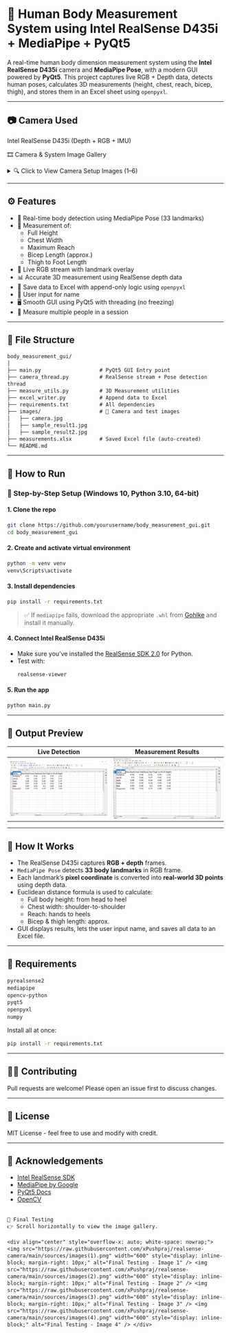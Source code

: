 # 🤖 Human Body Measurement System using Intel RealSense D435i + MediaPipe + PyQt5

A real-time human body dimension measurement system using the **Intel RealSense D435i** camera and **MediaPipe Pose**, with a modern GUI powered by **PyQt5**. This project captures live RGB + Depth data, detects human poses, calculates 3D measurements (height, chest, reach, bicep, thigh), and stores them in an Excel sheet using `openpyxl`.

---

## 📷 Camera Used

Intel RealSense D435i (Depth + RGB + IMU)

🎞️ Camera & System Image Gallery
<details> <summary>🔍 Click to View Camera Setup Images (1–6)</summary> <p align="center"> <img src="https://raw.githubusercontent.com/xPushpraj/realsense-camera/main/sources/camera(1).jpeg" width="600" alt="Camera Setup Image 1" /> <br><br> <img src="https://raw.githubusercontent.com/xPushpraj/realsense-camera/main/sources/camera(2).jpeg" width="600" alt="Camera Setup Image 2" /> <br><br> <img src="https://raw.githubusercontent.com/xPushpraj/realsense-camera/main/sources/camera(3).jpeg" width="600" alt="Camera Setup Image 3" /> <br><br> <img src="https://raw.githubusercontent.com/xPushpraj/realsense-camera/main/sources/camera(4).jpeg" width="600" alt="Camera Setup Image 4" /> <br><br> <img src="https://raw.githubusercontent.com/xPushpraj/realsense-camera/main/sources/camera(5).jpeg" width="600" alt="Camera Setup Image 5" /> <br><br> <img src="https://raw.githubusercontent.com/xPushpraj/realsense-camera/main/sources/camera(6).jpeg" width="600" alt="Camera Setup Image 6" /> </p> </details>

---

## ⚙️ Features

- 🎯 Real-time body detection using MediaPipe Pose (33 landmarks)
- 📐 Measurement of:
  - Full Height
  - Chest Width
  - Maximum Reach
  - Bicep Length (approx.)
  - Thigh to Foot Length
- 🎥 Live RGB stream with landmark overlay
- 📊 Accurate 3D measurement using RealSense depth data
- 💾 Save data to Excel with append-only logic using `openpyxl`
- 👤 User input for name
- 🖥️ Smooth GUI using PyQt5 with threading (no freezing)
- 🔁 Measure multiple people in a session

---

## 📁 File Structure

```
body_measurement_gui/
│
├── main.py                   # PyQt5 GUI Entry point
├── camera_thread.py          # RealSense stream + Pose detection thread
├── measure_utils.py          # 3D Measurement utilities
├── excel_writer.py           # Append data to Excel
├── requirements.txt          # All dependencies
├── images/                   # 📸 Camera and test images
│   ├── camera.jpg
│   ├── sample_result1.jpg
│   ├── sample_result2.jpg
├── measurements.xlsx         # Saved Excel file (auto-created)
└── README.md
```

---

## 🚀 How to Run

### 🐍 Step-by-Step Setup (Windows 10, Python 3.10, 64-bit)

#### 1. Clone the repo

```bash
git clone https://github.com/yourusername/body_measurement_gui.git
cd body_measurement_gui
```

#### 2. Create and activate virtual environment

```bash
python -m venv venv
venv\Scripts\activate
```

#### 3. Install dependencies

```bash
pip install -r requirements.txt
```

> ✅ If `mediapipe` fails, download the appropriate `.whl` from [Gohlke](https://www.lfd.uci.edu/~gohlke/pythonlibs/#mediapipe) and install it manually.

#### 4. Connect Intel RealSense D435i

- Make sure you’ve installed the [RealSense SDK 2.0](https://www.intelrealsense.com/sdk-2/) for Python.
- Test with:  
  ```bash
  realsense-viewer
  ```

#### 5. Run the app

```bash
python main.py
```

---

## 🧪 Output Preview

| Live Detection | Measurement Results |
|----------------|---------------------|
| ![Live](sources/measurment.png) | ![output](sources/measurment.png) |

---

## 🧠 How It Works

- The RealSense D435i captures **RGB + depth** frames.
- `MediaPipe Pose` detects **33 body landmarks** in RGB frame.
- Each landmark’s **pixel coordinate** is converted into **real-world 3D points** using depth data.
- Euclidean distance formula is used to calculate:
  - Full body height: from head to heel
  - Chest width: shoulder-to-shoulder
  - Reach: hands to heels
  - Bicep & thigh length: approx.
- GUI displays results, lets the user input name, and saves all data to an Excel file.

---

## 📄 Requirements

```txt
pyrealsense2
mediapipe
opencv-python
pyqt5
openpyxl
numpy
```

Install all at once:

```bash
pip install -r requirements.txt
```

---

## 🧑‍💻 Contributing

Pull requests are welcome! Please open an issue first to discuss changes.

---

## 📜 License

MIT License - feel free to use and modify with credit.

---

## 🙏 Acknowledgements

- [Intel RealSense SDK](https://github.com/IntelRealSense/librealsense)
- [MediaPipe by Google](https://mediapipe.dev/)
- [PyQt5 Docs](https://doc.qt.io/qtforpython/)
- [OpenCV](https://opencv.org/)
```

🧪 Final Testing
👉 Scroll horizontally to view the image gallery.

<div align="center" style="overflow-x: auto; white-space: nowrap;"> <img src="https://raw.githubusercontent.com/xPushpraj/realsense-camera/main/sources/images(1).png" width="600" style="display: inline-block; margin-right: 10px;" alt="Final Testing - Image 1" /> <img src="https://raw.githubusercontent.com/xPushpraj/realsense-camera/main/sources/images(2).png" width="600" style="display: inline-block; margin-right: 10px;" alt="Final Testing - Image 2" /> <img src="https://raw.githubusercontent.com/xPushpraj/realsense-camera/main/sources/images(3).png" width="600" style="display: inline-block; margin-right: 10px;" alt="Final Testing - Image 3" /> <img src="https://raw.githubusercontent.com/xPushpraj/realsense-camera/main/sources/images(4).png" width="600" style="display: inline-block;" alt="Final Testing - Image 4" /> </div>
